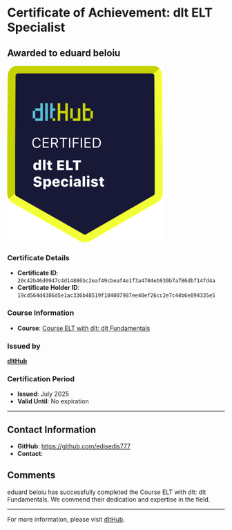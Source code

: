 
# Certificate of Achievement: dlt ELT Specialist

## Awarded to **eduard beloiu**

![Course Image](../badges/dlt_ELT_specialist.png)

### Certificate Details
- **Certificate ID**: `20c42b46d0947c4d14886bc2eaf49cbeaf4e1f3a4704eb930b7a786dbf14fd4a`
- **Certificate Holder ID**: `19cd564d4386d5e1ac336b48519f184007987ee40ef26cc2e7c44b6e894335e5`

### Course Information
- **Course**: [Course ELT with dlt: dlt Fundamentals](https://github.com/dlt-hub/dlthub-education/tree/main/courses/dlt_fundamentals_dec_2024)

### Issued by
[**dltHub**](https://dlthub.com/) 

### Certification Period
- **Issued**: July 2025
- **Valid Until**: No expiration

---

## Contact Information
- **GitHub**: https://github.com/edisedis777
- **Contact**: 

## Comments
eduard beloiu has successfully completed the Course ELT with dlt: dlt Fundamentals. We commend their dedication and expertise in the field.

---

For more information, please visit [dltHub](https://dlthub.com/).
    